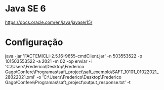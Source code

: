 # Java SE 6

https://docs.oracle.com/en/java/javase/15/

# Configuração 

java -jar 'FACTEMICLI-2.5.16-9655-cmdClient.jar' -n 503553522 -p 101503553522 -a 2021 -m 02 -op enviar -i 'C:\Users\Frederico\Desktop\Frederico Gago\Confere\Programas\saft_project\saft_exemplo\SAFT_10101_01022021_28022021.xml' -o 'C:\Users\Frederico\Desktop\Frederico Gago\Confere\Programas\saft_project\output_response.txt' -t
